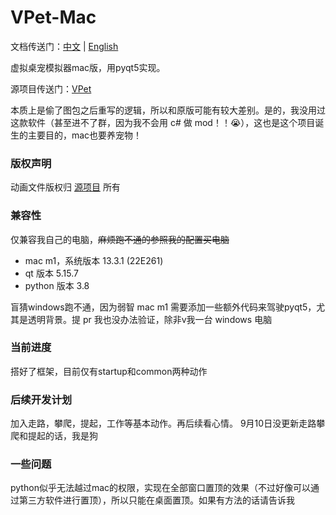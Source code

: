 # VPet-Mac

文档传送门：[中文](https://github.com/LorisYounger/VPet) |
[English](https://translate.google.com.hk/?sl=zh-CN&tl=en)

虚拟桌宠模拟器mac版，用pyqt5实现。 <br/>

源项目传送门：[VPet](https://github.com/LorisYounger/VPet)

本质上是偷了图包之后重写的逻辑，所以和原版可能有较大差别。是的，我没用过这款软件（甚至进不了群，因为我不会用 c# 做 mod！！😭），这也是这个项目诞生的主要目的，mac也要养宠物！


### 版权声明
动画文件版权归 [源项目](https://github.com/LorisYounger/VPet) 所有

### 兼容性
仅兼容我自己的电脑，~~麻烦跑不通的参照我的配置买电脑~~
- mac m1，系统版本 13.3.1 (22E261)
- qt 版本 5.15.7
- python 版本 3.8

盲猜windows跑不通，因为弱智 mac m1 需要添加一些额外代码来驾驶pyqt5，尤其是透明背景。提 pr 我也没办法验证，除非v我一台 windows 电脑


### 当前进度
搭好了框架，目前仅有startup和common两种动作
### 后续开发计划
加入走路，攀爬，提起，工作等基本动作。再后续看心情。
9月10日没更新走路攀爬和提起的话，我是狗

### 一些问题
python似乎无法越过mac的权限，实现在全部窗口置顶的效果（不过好像可以通过第三方软件进行置顶），所以只能在桌面置顶。如果有方法的话请告诉我

